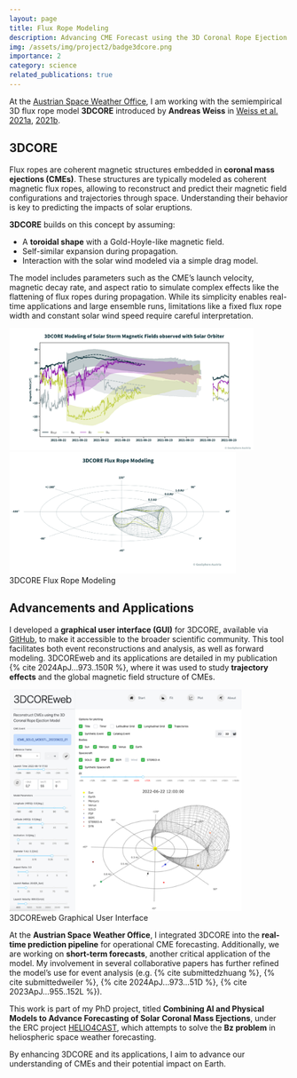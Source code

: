 ```yaml
---
layout: page
title: Flux Rope Modeling
description: Advancing CME Forecast using the 3D Coronal Rope Ejection Model
img: /assets/img/project2/badge3dcore.png
importance: 2
category: science
related_publications: true
---
```


At the <a href="https://helioforecast.space/" target="_blank">Austrian Space Weather Office</a>, I am working with the semiempirical 3D flux rope model **3DCORE**  introduced by **Andreas Weiss** in <a href="https://iopscience.iop.org/article/10.3847/1538-4365/abc9bd" target="_blank">Weiss et al. 2021a</a>, <a href="https://www.aanda.org/articles/aa/abs/2021/12/aa40919-21/aa40919-21.html" target="_blank">2021b</a>.

<h2>3DCORE</h2>

Flux ropes are coherent magnetic structures embedded in **coronal mass ejections (CMEs)**. These structures are typically modeled as coherent magnetic flux ropes, allowing to reconstruct and predict their magnetic field configurations and trajectories through space. Understanding their behavior is key to predicting the impacts of solar eruptions. 

**3DCORE** builds on this concept by assuming:
- A **toroidal shape** with a Gold-Hoyle-like magnetic field.
- Self-similar expansion during propagation.
- Interaction with the solar wind modeled via a simple drag model.

The model includes parameters such as the CME’s launch velocity, magnetic decay rate, and aspect ratio to simulate complex effects like the flattening of flux ropes during propagation. While its simplicity enables real-time applications and large ensemble runs, limitations like a fixed flux rope width and constant solar wind speed require careful interpretation.

<div class="row justify-content-sm-center">
    <div class="col-sm-6 mt-3 mt-md-0">
        <img src="/assets/img/project2/3dcore_insitu_en.png" alt="In Situ Reconstruction" class="img-fluid rounded z-depth-1" style="height: 220px; width: auto;">
    </div>
    <div class="col-sm-6 mt-3 mt-md-0">
        <img src="/assets/img/project2/3dcore_visual_en.png" alt="3D Reconstruction" class="img-fluid rounded z-depth-1 small-img" style="height: 220px; width: auto;">
    </div>
</div>
<div class="caption">
    3DCORE Flux Rope Modeling
</div>

<h2>Advancements and Applications</h2>

I developed a **graphical user interface (GUI)** for 3DCORE, available via <a href="https://github.com/hruedisser/3DCOREweb" target="_blank">GitHub</a>, to make it accessible to the broader scientific community. This tool facilitates both event reconstructions and analysis, as well as forward modeling. 3DCOREweb and its applications are detailed in my publication {% cite 2024ApJ...973..150R %}, where it was used to study **trajectory effects** and the global magnetic field structure of CMEs.

<div class="row justify-content-center">
    <div class="col-sm-12 mt-3 mt-md-0 d-flex justify-content-center">
        <img src="/assets/img/project2/webinterface.jpg" alt="3DCOREweb Graphical User Interface" class="img-fluid rounded z-depth-1" style="height: 400px; width: auto;">
    </div>
</div>
<div class="caption text-center">
    3DCOREweb Graphical User Interface
</div>

At the **Austrian Space Weather Office**, I integrated 3DCORE into the **real-time prediction pipeline** for operational CME forecasting. Additionally, we are working on **short-term forecasts**, another critical application of the model. My involvement in several collaborative papers has further refined the model’s use for event analysis  (e.g. {% cite submittedzhuang %}, {% cite submittedweiler %}, {% cite 2024ApJ...973...51D %}, {% cite 2023ApJ...955..152L %}).

This work is part of my PhD project, titled **Combining AI and Physical Models to Advance Forecasting of Solar Coronal Mass Ejections**, under the ERC project 
<a href="https://helioforecast.space/erc_helio4cast" target="_blank">HELIO4CAST</a>, which attempts to solve the **Bz problem** in heliospheric space weather forecasting. 

By enhancing 3DCORE and its applications, I aim to advance our understanding of CMEs and their potential impact on Earth.
